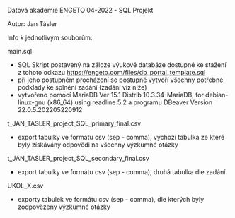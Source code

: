 Datová akademie ENGETO 04-2022 - SQL Projekt

Autor: Jan Tásler

Info k jednotlivým souborům:

main.sql
- SQL Skript postavený na záloze výukové databáze dostupné ke stažení z tohoto odkazu https://engeto.com/files/db_portal_template.sql
- při jeho postupném procházení se postupně vytvoří všechny potřebné podklady ke splnění zadání (zadání viz níže)
- vytvořeno pomocí MariaDB Ver 15.1 Distrib 10.3.34-MariaDB, for debian-linux-gnu (x86_64) using readline 5.2 a programu DBeaver Version 22.0.5.202205220912

t_JAN_TASLER_project_SQL_primary_final.csv
- export tabulky ve formátu csv (sep - comma), výchozí tabulka ze které byly získávány odpovědi na všechny výzkumné otázky

t_JAN_TASLER_project_SQL_secondary_final.csv
- export tabulky ve formátu csv (sep - comma), druhá tabulka dle zadání

UKOL_X.csv
- exporty tabulek ve formátu csv (sep - comma), dle kterých byly zodpovězeny výzkumné otázky


